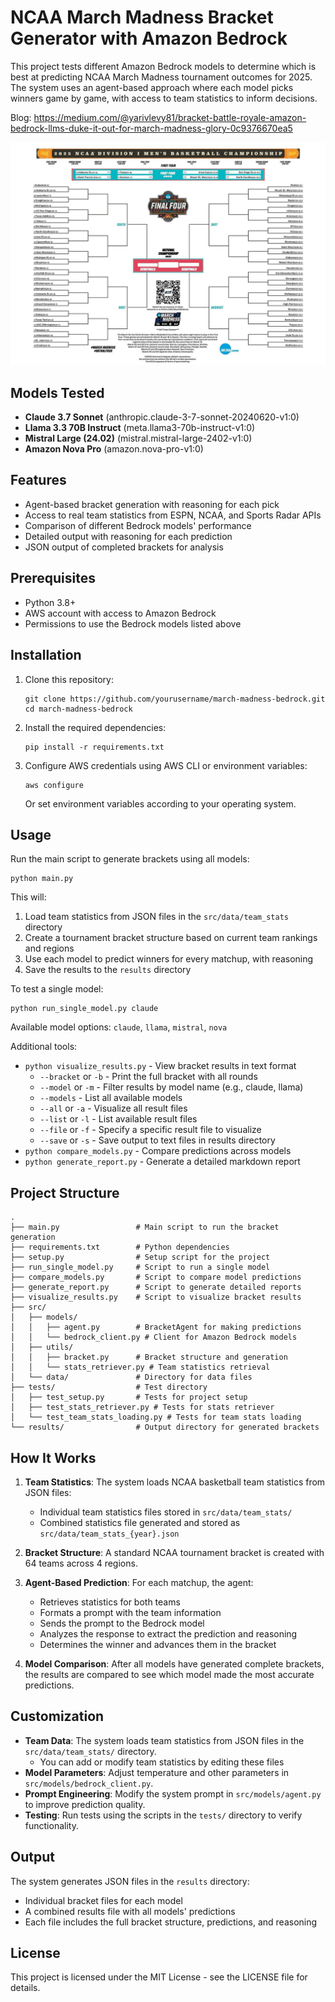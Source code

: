 # NCAA March Madness Bracket Generator with Amazon Bedrock

This project tests different Amazon Bedrock models to determine which is best at predicting NCAA March Madness tournament outcomes for 2025. The system uses an agent-based approach where each model picks winners game by game, with access to team statistics to inform decisions.

Blog: https://medium.com/@yarivlevy81/bracket-battle-royale-amazon-bedrock-llms-duke-it-out-for-march-madness-glory-0c9376670ea5

![NCAA March Madness Bracket](bracket.jpg)

## Models Tested

- **Claude 3.7 Sonnet** (anthropic.claude-3-7-sonnet-20240620-v1:0)
- **Llama 3.3 70B Instruct** (meta.llama3-70b-instruct-v1:0)
- **Mistral Large (24.02)** (mistral.mistral-large-2402-v1:0)
- **Amazon Nova Pro** (amazon.nova-pro-v1:0)

## Features

- Agent-based bracket generation with reasoning for each pick
- Access to real team statistics from ESPN, NCAA, and Sports Radar APIs
- Comparison of different Bedrock models' performance
- Detailed output with reasoning for each prediction
- JSON output of completed brackets for analysis

## Prerequisites

- Python 3.8+
- AWS account with access to Amazon Bedrock
- Permissions to use the Bedrock models listed above

## Installation

1. Clone this repository:
   ```
   git clone https://github.com/yourusername/march-madness-bedrock.git
   cd march-madness-bedrock
   ```

2. Install the required dependencies:
   ```
   pip install -r requirements.txt
   ```

3. Configure AWS credentials using AWS CLI or environment variables:
   ```
   aws configure
   ```
   Or set environment variables according to your operating system.

## Usage

Run the main script to generate brackets using all models:

```
python main.py
```

This will:
1. Load team statistics from JSON files in the `src/data/team_stats` directory
2. Create a tournament bracket structure based on current team rankings and regions
3. Use each model to predict winners for every matchup, with reasoning
4. Save the results to the `results` directory

To test a single model:

```
python run_single_model.py claude
```

Available model options: `claude`, `llama`, `mistral`, `nova`

Additional tools:
- `python visualize_results.py` - View bracket results in text format
  - `--bracket` or `-b` - Print the full bracket with all rounds
  - `--model` or `-m` - Filter results by model name (e.g., claude, llama)
  - `--models` - List all available models
  - `--all` or `-a` - Visualize all result files
  - `--list` or `-l` - List available result files
  - `--file` or `-f` - Specify a specific result file to visualize
  - `--save` or `-s` - Save output to text files in results directory
- `python compare_models.py` - Compare predictions across models
- `python generate_report.py` - Generate a detailed markdown report

## Project Structure

```
.
├── main.py                 # Main script to run the bracket generation
├── requirements.txt        # Python dependencies
├── setup.py                # Setup script for the project
├── run_single_model.py     # Script to run a single model
├── compare_models.py       # Script to compare model predictions
├── generate_report.py      # Script to generate detailed reports
├── visualize_results.py    # Script to visualize bracket results
├── src/
│   ├── models/
│   │   ├── agent.py        # BracketAgent for making predictions
│   │   └── bedrock_client.py # Client for Amazon Bedrock models
│   ├── utils/
│   │   ├── bracket.py      # Bracket structure and generation
│   │   └── stats_retriever.py # Team statistics retrieval
│   └── data/               # Directory for data files
├── tests/                  # Test directory
│   ├── test_setup.py       # Tests for project setup
│   ├── test_stats_retriever.py # Tests for stats retriever
│   └── test_team_stats_loading.py # Tests for team stats loading
└── results/                # Output directory for generated brackets
```

## How It Works

1. **Team Statistics**: The system loads NCAA basketball team statistics from JSON files:
   - Individual team statistics files stored in `src/data/team_stats/`
   - Combined statistics file generated and stored as `src/data/team_stats_{year}.json`

2. **Bracket Structure**: A standard NCAA tournament bracket is created with 64 teams across 4 regions.

3. **Agent-Based Prediction**: For each matchup, the agent:
   - Retrieves statistics for both teams
   - Formats a prompt with the team information
   - Sends the prompt to the Bedrock model
   - Analyzes the response to extract the prediction and reasoning
   - Determines the winner and advances them in the bracket

4. **Model Comparison**: After all models have generated complete brackets, the results are compared to see which model made the most accurate predictions.

## Customization

- **Team Data**: The system loads team statistics from JSON files in the `src/data/team_stats/` directory.
  - You can add or modify team statistics by editing these files
- **Model Parameters**: Adjust temperature and other parameters in `src/models/bedrock_client.py`.
- **Prompt Engineering**: Modify the system prompt in `src/models/agent.py` to improve prediction quality.
- **Testing**: Run tests using the scripts in the `tests/` directory to verify functionality.

## Output

The system generates JSON files in the `results` directory:
- Individual bracket files for each model
- A combined results file with all models' predictions
- Each file includes the full bracket structure, predictions, and reasoning

## License

This project is licensed under the MIT License - see the LICENSE file for details.
